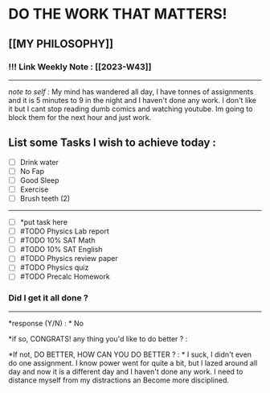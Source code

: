 
# DO THE WORK THAT MATTERS!
[[MY PHILOSOPHY]]
--- 
### !!! Link Weekly Note : [[2023-W43]]
---
*note to self  :*  My mind has wandered all day, I have tonnes of assignments and it is 5 minutes to 9 in the night and I haven't done any work. I don't like it but I cant stop reading dumb comics and watching youtube. Im going to block them for the next hour and just work. 
## List some Tasks I wish to achieve today  :
- [ ] Drink water
- [ ] No Fap
- [ ] Good Sleep 
- [ ] Exercise
- [ ] Brush teeth (2) 
---
- [ ] *put task here 
- [ ] #TODO Physics Lab report 
- [ ] #TODO 10% SAT Math 
- [ ] #TODO 10% SAT English 
- [ ] #TODO Physics review paper
- [ ] #TODO Physics quiz
- [ ] #TODO Precalc Homework

### Did I get it all done ? 
--- 
  *response (Y/N) : * No
  
*if so, CONGRATS! 
any thing you'd like to do better ? : 
  
*If not, DO BETTER, 
HOW CAN YOU DO BETTER ?  : *   I suck, I didn't even do one assignment. I know power went for quite a bit, but I lazed around all day and now it is a different  day and I haven't done any work. I need to distance myself from my distractions an Become more disciplined.    